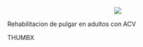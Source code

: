<p align="center">
  <img src="https://github.com/Adriana-28/Biodise-o1/blob/main/Im%C3%A1genes/Captura%20de%20pantalla%202023-09-28%20112259.png?raw=true">
</p>
Rehabilitacion de pulgar en adultos con ACV

<t>THUMBX<t>

